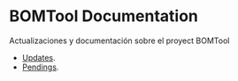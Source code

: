 # BOMTool Documentation

Actualizaciones y documentación sobre el proyect BOMTool

* [Updates](updates.md).
* [Pendings](pendings.md).
